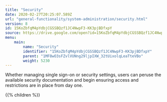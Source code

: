 ```yaml
---
title: "Security"
date: 2020-02-27T20:25:07.589Z
url: "general-functionality/system-administration/security.html"
version: 8
id: 15KoZbfqM4pYdbjCGSSBQzf1JC4NwpF3-KK3pjBDfxpY
source: https://drive.google.com/open?id=15KoZbfqM4pYdbjCGSSBQzf1JC4NwpF3-KK3pjBDfxpY
menu:
    main:
        name: "Security"
        identifier: "15KoZbfqM4pYdbjCGSSBQzf1JC4NwpF3-KK3pjBDfxpY"
        parent: "1MF8wO3sFZvlVUNng29ljpIXW_32tUixolqLeaTteVBo"
        weight: 5230
---
```









Whether managing single sign-on or security settings, users can peruse the available security documentation and begin ensuring access and restrictions are in place from day one.







{{% children %}}

